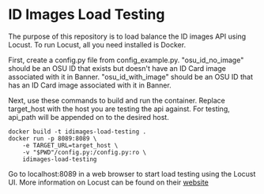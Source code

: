 # ID Images Load Testing

The purpose of this repository is to load balance the ID images API using Locust. To run Locust, all you need installed is Docker.

First, create a config.py file from config_example.py. "osu_id_no_image" should be an OSU ID that exists but doesn't have an ID Card image associated with it in Banner. "osu_id_with_image" should be an OSU ID that has an ID Card image associated with it in Banner.

Next, use these commands to build and run the container. Replace target_host with the host you are testing the api against. For testing, api_path will be appended on to the desired host.

    docker build -t idimages-load-testing .
    docker run -p 8089:8089 \
        -e TARGET_URL=target_host \
        -v "$PWD"/config.py:/config.py:ro \
        idimages-load-testing

Go to localhost:8089 in a web browser to start load testing using the Locust UI. More information on Locust can be found on their [website](http://locust.io)